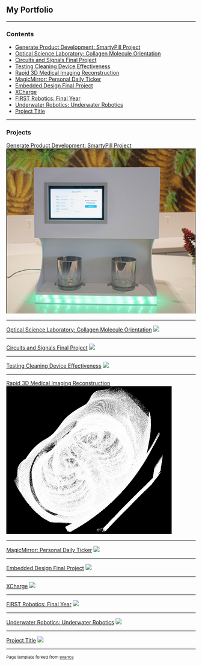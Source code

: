 ## My Portfolio

---

### Contents

- [Generate Product Development: SmartyPill Project](/smarty_pill)
- [Optical Science Laboratory: Collagen Molecule Orientation](/collagen)
- [Circuits and Signals Final Project](/circuits_final)
- [Testing Cleaning Device Effectiveness](/cleaning_device)
- [Rapid 3D Medical Imaging Reconstruction](/3d_image)
- [MagicMirror: Personal Daily Ticker](/magicmirror)
- [Embedded Design Final Project](/embedded_design)
- [XCharge](/xcharge)
- [FIRST Robotics: Final Year](/frc)
- [Underwater Robotics: Underwater Robotics](/underwater_robotics)
- [Project Title](/sample_page)



---

### Projects

[Generate Product Development: SmartyPill Project](/smarty_pill)
<img src="images/smarty_pill_sample_design.png?raw=true"/>

---
[Optical Science Laboratory: Collagen Molecule Orientation](/collagen)
<img src="images/dummy_thumbnail.jpg?raw=true"/>

---
[Circuits and Signals Final Project](/circuits_final)
<img src="images/dummy_thumbnail.jpg?raw=true"/>

---
[Testing Cleaning Device Effectiveness](/cleaning_device)
<img src="images/dummy_thumbnail.jpg?raw=true"/>

---
[Rapid 3D Medical Imaging Reconstruction](/3d_image)
<img src="images/3d_thumbnail.png?raw=true"/>

---
[MagicMirror: Personal Daily Ticker](/magicmirror)
<img src="images/dummy_thumbnail.jpg?raw=true"/>

---
[Embedded Design Final Project](/embedded_design)
<img src="images/dummy_thumbnail.jpg?raw=true"/>

---
[XCharge](/xcharge)
<img src="images/dummy_thumbnail.jpg?raw=true"/>

---
[FIRST Robotics: Final Year](/frc)
<img src="images/dummy_thumbnail.jpg?raw=true"/>

---
[Underwater Robotics: Underwater Robotics](/underwater_robotics)
<img src="images/dummy_thumbnail.jpg?raw=true"/>

---
[Project Title](/sample_page)
<img src="images/dummy_thumbnail.jpg?raw=true"/>

---
<p style="font-size:11px">Page template forked from <a href="https://github.com/evanca/quick-portfolio">evanca</a></p>
<!-- Remove above link if you don't want to attibute -->
